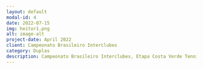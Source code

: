 ```yaml
---
layout: default
modal-id: 4
date: 2022-07-15
img: heitor1.png
alt: image-alt
project-date: April 2022
client: Campeonato Brasileiro Interclubes
category: Duplas
description: Campeonato Brasileiro Interclubes, Etapa Costa Verde Tennis Clube- Salvador- Ba
---
```


